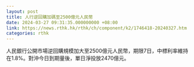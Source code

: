 ```yaml
---
layout: post
title: 人行逆回購加碼至2500億元人民幣
date: 2024-03-27 09:31:35.000000000 +08:00
link: https://news.rthk.hk/rthk/ch/component/k2/1746418-20240327.htm
categories: rthk
---
```


人民銀行公開市場逆回購規模加大至2500億元人民幣，期限7日，中標利率維持在1.8%。對沖今日到期量後，單日淨投放2470億元。
